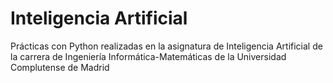 # Inteligencia Artificial
Prácticas con Python realizadas en la asignatura de Inteligencia Artificial de la carrera de Ingeniería Informática-Matemáticas de la Universidad Complutense de Madrid
